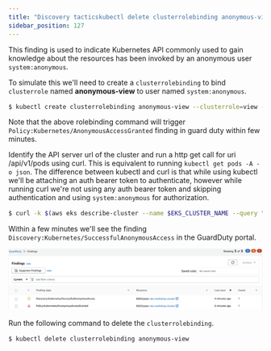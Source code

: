 ```yaml
---
title: "Discovery tacticskubectl delete clusterrolebinding anonymous-view to access the Kubernetes API Anonymously"
sidebar_position: 127
---
```


This finding is used to indicate Kubernetes API commonly used to gain knowledge about the resources has been invoked by an anonymous user `system:anonymous`.

To simulate this we'll need to create a `clusterrolebinding` to bind `clusterrole` named **anonymous-view** to user named `system:anonymous`.

```bash
$ kubectl create clusterrolebinding anonymous-view --clusterrole=view --user=system:anonymous
```

Note that the above rolebinding command will trigger `Policy:Kubernetes/AnonymousAccessGranted` finding in guard duty within few minutes.

Identify the API server url of the cluster and run a http get call for uri /api/v1/pods using curl. This is equivalent to running `kubectl get pods -A -o json`. The difference between kubectl and curl is that while using kubectl we'll be attaching an auth bearer token to authenticate, however while running curl we're not using any auth bearer token and skipping authentication and using `system:anonymous` for authorization.

```bash
$ curl -k $(aws eks describe-cluster --name $EKS_CLUSTER_NAME --query "cluster.endpoint" --region $AWS_DEFAULT_REGION --output text)/api/v1/pods
```

Within a few minutes we'll see the finding `Discovery:Kubernetes/SuccessfulAnonymousAccess` in the GuardDuty portal.

![](discovery_SuccessfulAnonymousAccess.png)

Run the following command to delete the `clusterrolebinding`.

```bash
$ kubectl delete clusterrolebinding anonymous-view
```
